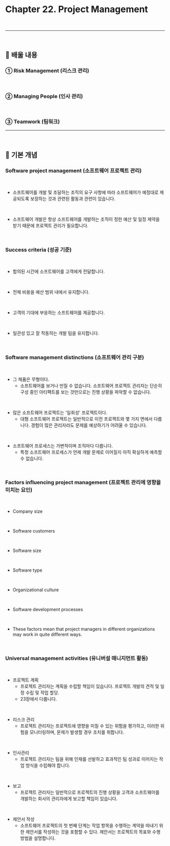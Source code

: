 # Chapter 22. Project Management
<br>

---
<br>

## 🍏 배울 내용
### ① Risk Management (리스크 관리)
<br>

### ② Managing People (인사 관리)
<br>

### ③ Teamwork (팀워크)

---
<br>

## 🍏 기본 개념

### Software project management (소프트웨어 프로젝트 관리)
<br>

- 소프트웨어를 개발 및 조달하는 조직의 요구 사항에 따라 소프트웨어가 예정대로 제공되도록 보장하는 것과 관련된 활동과 관련이 있습니다.
<br>

- 소프트웨어 개발은 항상 소프트웨어를 개발하는 조직이 정한 예산 및 일정 제약을 받기 때문에 프로젝트 관리가 필요합니다.
<br>

### Success criteria (성공 기준)
<br>

- 합의된 시간에 소프트웨어를 고객에게 전달합니다.
<br>

- 전체 비용을 예산 범위 내에서 유지합니다.
<br>

- 고객의 기대에 부응하는 소프트웨어를 제공합니다.
<br>

- 일관성 있고 잘 작동하는 개발 팀을 유지합니다.
<br>

### Software management distinctions (소프트웨어 관리 구분)
<br>

- 그 제품은 무형이다.
  - 소프트웨어를 보거나 만질 수 없습니다. 소프트웨어 프로젝트 관리자는 단순히 구성 중인 아티팩트를 보는 것만으로는 진행 상황을 파악할 수 없습니다.
<br>

- 많은 소프트웨어 프로젝트는 '일회성' 프로젝트이다.
  - 대형 소프트웨어 프로젝트는 일반적으로 이전 프로젝트와 몇 가지 면에서 다릅니다. 경험이 많은 관리자라도 문제를 예상하기가 어려울 수 있습니다.
<br>

- 소프트웨어 프로세스는 가변적이며 조직마다 다릅니다.
  - 특정 소프트웨어 프로세스가 언제 개발 문제로 이어질지 아직 확실하게 예측할 수 없습니다.
<br>

### Factors influencing project management (프로젝트 관리에 영향을 미치는 요인)
<br>

- Company size
<br>

- Software customers
<br>

- Software size
<br>

- Software type
<br>

- Organizational culture
<br>

- Software development processes
<br>

- These factors mean that project managers in different organizations may work in quite different ways. 
<br>

### Universal management activities (유니버설 매니지먼트 활동)
<br>

- 프로젝트 계획
  - 프로젝트 관리자는 계획을 수립할 책임이 있습니다. 프로젝트 개발의 견적 및 일정 수립 및 작업 할당.
  - 23장에서 다룹니다.
<br>

- 리스크 관리
  - 프로젝트 관리자는 프로젝트에 영향을 미칠 수 있는 위험을 평가하고, 이러한 위험을 모니터링하며, 문제가 발생할 경우 조치를 취합니다.
<br>

- 인사관리
  - 프로젝트 관리자는 팀을 위해 인재를 선발하고 효과적인 팀 성과로 이어지는 작업 방식을 수립해야 합니다.
<br>

- 보고
  - 프로젝트 관리자는 일반적으로 프로젝트의 진행 상황을 고객과 소프트웨어를 개발하는 회사의 관리자에게 보고할 책임이 있습니다.
<br>

- 제안서 작성
  - 소프트웨어 프로젝트의 첫 번째 단계는 작업 항목을 수행하는 계약을 따내기 위한 제안서를 작성하는 것을 포함할 수 있다. 제안서는 프로젝트의 목표와 수행 방법을 설명합니다.

